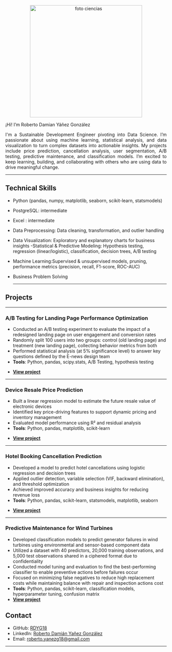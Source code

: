 <p align="center">
  <img src="https://github.com/user-attachments/assets/d87bdd76-16aa-469f-b472-d25aca39a8e2" alt="foto ciencias" width="350" style="border-radius: 0%;">
</p>

<div align="justify">


¡Hi! I’m Roberto Damian Yáñez González  

I'm a Sustainable Development Engineer pivoting into Data Science. I’m passionate about using machine learning, statistical analysis, and data visualization to turn complex datasets into actionable insights. My projects include price prediction, cancellation analysis, user segmentation, A/B testing, predictive maintenance, and classification models. I’m excited to keep learning, building, and collaborating with others who are using data to drive meaningful change.

</div>


---
## Technical Skills

- Python (pandas, numpy, matplotlib, seaborn, scikit-learn, statsmodels)
- PostgreSQL: intermediate 
- Excel : intermediate
- Data Preprocessing: Data cleaning, transformation, and outlier handling
- Data Visualization: Exploratory and explanatory charts for business insights
-Statistical & Predictive Modeling: Hypothesis testing, regression (linear/logistic), classification, decision trees, A/B testing
- Machine Learning:Supervised & unsupervised models, pruning, performance metrics (precision, recall, F1-score, ROC-AUC)
- Business Problem Solving
  
  ---
## Projects
---
### A/B Testing for Landing Page Performance Optimization

- Conducted an A/B testing experiment to evaluate the impact of a redesigned landing page on user engagement and conversion rates  
- Randomly split 100 users into two groups: control (old landing page) and treatment (new landing page), collecting behavior metrics from both  
- Performed statistical analysis (at 5% significance level) to answer key questions defined by the E-news design team
- **Tools**: Python, pandas, scipy.stats, A/B Testing, hypothesis testing
<ul>
  <li>
    <strong> <a href="https://github.com/RDYG18/A-B-testing-landing-page-enews-express/blob/main/README.md" target="_blank"> View project</a></strong>
  </li>
</ul>

---
### Device Resale Price Prediction

- Built a linear regression model to estimate the future resale value of electronic devices  
- Identified key price-driving features to support dynamic pricing and inventory management  
- Evaluated model performance using R² and residual analysis  
- **Tools**: Python, pandas, matplotlib, scikit-learn
<ul>
  <li><strong> <a href="https://github.com/RDYG18/ReCell-Dynamic-Pricing-for-Used-Devices/tree/main" target="_blank" rel="noopener noreferrer"> View project</a></strong></li>
</ul>

---

### Hotel Booking Cancellation Prediction  

- Developed a model to predict hotel cancellations using logistic regression and decision trees  
- Applied outlier detection, variable selection (VIF, backward elimination), and threshold optimization  
- Achieved improved accuracy and business insights for reducing revenue loss  
- **Tools**:  Python, pandas, scikit-learn, statsmodels, matplotlib, seaborn
- <p>
  <strong>
    <a href="https://github.com/RDYG18/INN-Hotels-Predicting-Booking-Cancellations-Using-Machine-Learning/blob/main/README.md" target="_blank" rel="noopener noreferrer">
      View project
    </a>
  </strong>





---

### Predictive Maintenance for Wind Turbines

- Developed classification models to predict generator failures in wind turbines using environmental and sensor-based component data  
- Utilized a dataset with 40 predictors, 20,000 training observations, and 5,000 test observations shared in a ciphered format due to confidentiality  
- Conducted model tuning and evaluation to find the best-performing classifier to enable preventive actions before failures occur  
- Focused on minimizing false negatives to reduce high replacement costs while maintaining balance with repair and inspection actions cost 
- **Tools**: Python, pandas, scikit-learn, classification models, hyperparameter tuning, confusion matrix
- <strong>
  <a href="https://github.com/RDYG18/Rene-wind-predictive-maintenance/blob/main/README.md" target="_blank" rel="noopener noreferrer">
    View project
  </a>
</strong>









## Contact  

- GitHub: <a href="https://github.com/RDYG18" target="_blank">RDYG18</a>
- LinkedIn: <a href="www.linkedin.com/in/roberto-damián-yg" target="_blank">Roberto Damián Yañez González</a>
- Email: roberto.yanezg18@gmail.com

---
